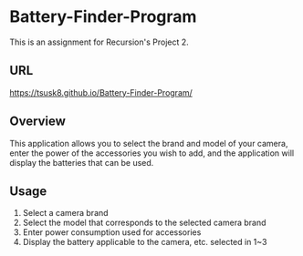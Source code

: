 # Battery-Finder-Program
 This is an assignment for Recursion's Project 2.
 
## URL
 https://tsusk8.github.io/Battery-Finder-Program/
 
## Overview
 This application allows you to select the brand and model of your camera, enter the power of the accessories you wish to add, and the application will display the batteries that can be used.

## Usage
  1. Select a camera brand
  2. Select the model that corresponds to the selected camera brand
  3. Enter power consumption used for accessories
  4. Display the battery applicable to the camera, etc. selected in 1~3
 
